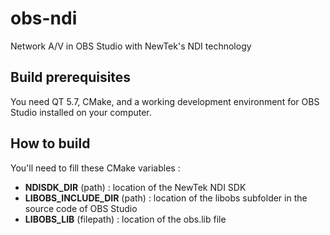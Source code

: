 obs-ndi
==============
Network A/V in OBS Studio with NewTek's NDI technology

## Build prerequisites
You need QT 5.7, CMake, and a working development environment for OBS Studio installed on your computer.

## How to build
You'll need to fill these CMake variables :
- **NDISDK_DIR** (path) : location of the NewTek NDI SDK
- **LIBOBS_INCLUDE_DIR** (path) : location of the libobs subfolder in the source code of OBS Studio
- **LIBOBS_LIB** (filepath) : location of the obs.lib file
